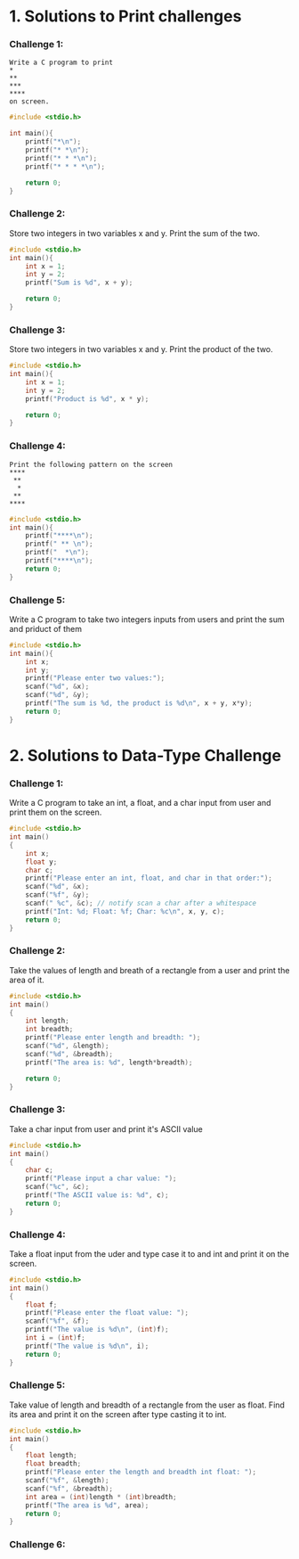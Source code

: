 # 1. Solutions to Print challenges

### Challenge 1: 
```
Write a C program to print
*
**
***
****
on screen.
```
```c++
#include <stdio.h>

int main(){
    printf("*\n");
    printf("* *\n");
    printf("* * *\n");
    printf("* * * *\n");

    return 0;
}
```

### Challenge 2:
Store two integers in two variables x and y. Print the sum of the two.
```c++
#include <stdio.h>
int main(){
    int x = 1;
    int y = 2;
    printf("Sum is %d", x + y);

    return 0;
}
```

### Challenge 3:
Store two integers in two variables x and y. Print the product of the two.
```c++
#include <stdio.h>
int main(){
    int x = 1;
    int y = 2;
    printf("Product is %d", x * y);

    return 0;
}
```

### Challenge 4:
```
Print the following pattern on the screen
****
 ** 
  *  
 ** 
****
```
```c++
#include <stdio.h>
int main(){
    printf("****\n");
    printf(" ** \n");
    printf("  *\n");
    printf("****\n");
    return 0; 
}
```

### Challenge 5:
Write a C program to take two integers inputs from users and print the sum and priduct of them
```c++
#include <stdio.h>
int main(){
    int x; 
    int y;
    printf("Please enter two values:");
    scanf("%d", &x);
    scanf("%d", &y);
    printf("The sum is %d, the product is %d\n", x + y, x*y);
    return 0;
}
```

# 2. Solutions to Data-Type Challenge
### Challenge 1:
Write a C program to take an int, a float, and a char input from user and print them on the screen.

```c++
#include <stdio.h>
int main()
{
    int x;
    float y;
    char c;
    printf("Please enter an int, float, and char in that order:");
    scanf("%d", &x);
    scanf("%f", &y);
    scanf(" %c", &c); // notify scan a char after a whitespace
    printf("Int: %d; Float: %f; Char: %c\n", x, y, c);
    return 0;
}
```

### Challenge 2:
Take the values of length and breath of a rectangle from a user and print the area of it.
```c++
#include <stdio.h>
int main()
{
    int length;
    int breadth;
    printf("Please enter length and breadth: ");
    scanf("%d", &length);
    scanf("%d", &breadth);
    printf("The area is: %d", length*breadth);

    return 0;
}
```

### Challenge 3:
Take a char input from user and print it's ASCII value

```c++
#include <stdio.h>
int main()
{
    char c;
    printf("Please input a char value: ");
    scanf("%c", &c);
    printf("The ASCII value is: %d", c);
    return 0;
}
```

### Challenge 4:
Take a float input from the uder and type case it to and int and print it on the screen.
```c++
#include <stdio.h>
int main()
{
    float f;
    printf("Please enter the float value: ");
    scanf("%f", &f);
    printf("The value is %d\n", (int)f);
    int i = (int)f;
    printf("The value is %d\n", i);
    return 0;
}
```

### Challenge 5:
Take value of length and breadth of a rectangle from the user as float. Find its area and print it on the screen after type casting it to int.
```c++
#include <stdio.h>
int main()
{
    float length;
    float breadth;
    printf("Please enter the length and breadth int float: ");
    scanf("%f", &length);
    scanf("%f", &breadth);
    int area = (int)length * (int)breadth;
    printf("The area is %d", area);
    return 0;
}
```

### Challenge 6:


